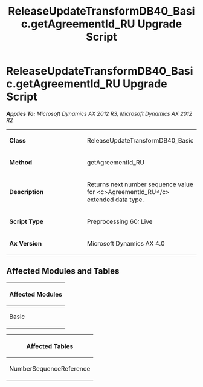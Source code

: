 ﻿---
title: ReleaseUpdateTransformDB40_Basic.getAgreementId_RU Upgrade Script
TOCTitle: ReleaseUpdateTransformDB40_Basic.getAgreementId_RU Upgrade Script
ms:assetid: 40103641-280c-72f9-741e-d5c33afd921d
ms:mtpsurl: https://msdn.microsoft.com/en-us/library/JJ718794(v=AX.60)
ms:contentKeyID: 49707838
ms.date: 05/18/2015
mtps_version: v=AX.60
---

# ReleaseUpdateTransformDB40\_Basic.getAgreementId\_RU Upgrade Script 


_**Applies To:** Microsoft Dynamics AX 2012 R3, Microsoft Dynamics AX 2012 R2_

<table>
<colgroup>
<col style="width: 50%" />
<col style="width: 50%" />
</colgroup>
<tbody>
<tr class="odd">
<td><p><strong>Class</strong></p></td>
<td><p>ReleaseUpdateTransformDB40_Basic</p></td>
</tr>
<tr class="even">
<td><p><strong>Method</strong></p></td>
<td><p>getAgreementId_RU</p></td>
</tr>
<tr class="odd">
<td><p><strong>Description</strong></p></td>
<td><p>Returns next number sequence value for &lt;c&gt;AgreementId_RU&lt;/c&gt; extended data type.</p></td>
</tr>
<tr class="even">
<td><p><strong>Script Type</strong></p></td>
<td><p>Preprocessing 60: Live</p></td>
</tr>
<tr class="odd">
<td><p><strong>Ax Version</strong></p></td>
<td><p>Microsoft Dynamics AX 4.0</p></td>
</tr>
</tbody>
</table>


## Affected Modules and Tables

<table>
<colgroup>
<col style="width: 100%" />
</colgroup>
<thead>
<tr class="header">
<th><p>Affected Modules</p></th>
</tr>
</thead>
<tbody>
<tr class="odd">
<td><p>Basic</p></td>
</tr>
</tbody>
</table>


<table>
<colgroup>
<col style="width: 100%" />
</colgroup>
<thead>
<tr class="header">
<th><p>Affected Tables</p></th>
</tr>
</thead>
<tbody>
<tr class="odd">
<td><p>NumberSequenceReference</p></td>
</tr>
</tbody>
</table>

  


